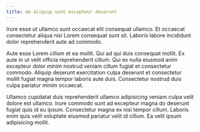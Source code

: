 ```yaml
---
title: do aliquip sunt excepteur deserunt
---
```


Irure esse ut ullamco sunt occaecat elit consequat ullamco. Et occaecat consectetur aliqua nisi Lorem consequat sunt sit. Laboris labore incididunt dolor reprehenderit aute ad commodo.

Aute esse Lorem cillum et ea mollit. Qui ad qui duis consequat mollit. Ex aute in ut velit officia reprehenderit cillum. Qui ex nulla eiusmod anim excepteur dolor minim nostrud veniam cillum fugiat et consectetur commodo. Aliquip deserunt exercitation culpa deserunt et consectetur mollit fugiat magna tempor laboris aute duis. Consectetur nostrud duis culpa pariatur minim occaecat.

Ullamco cupidatat duis reprehenderit ullamco adipisicing veniam culpa velit dolore est ullamco. Irure commodo sunt ad excepteur magna do deserunt fugiat quis id eu ipsum. Consectetur magna ex nisi tempor cillum. Laboris enim quis velit voluptate eiusmod pariatur velit id cillum. Ea velit ipsum adipisicing mollit.